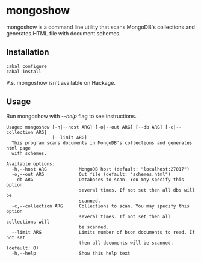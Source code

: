 #  mongoshow

mongoshow is a command line utility that scans MongoDB's collections
and generates HTML file with document schemes.

## Installation

```
cabal configure
cabal install
```

P.s. mongoshow isn't available on Hackage.

## Usage

Run mongoshow with *--help* flag to see instructions.

```
Usage: mongoshow [-h|--host ARG] [-o|--out ARG] [--db ARG] [-c|--collection ARG]
                 [--limit ARG]
  This program scans documents in MongoDB's collections and generates html page
  with schemes.

Available options:
  -h,--host ARG            MongoDB host (default: "localhost:27017")
  -o,--out ARG             Out file (default: "schemes.html")
  --db ARG                 Databases to scan. You may specify this option
                           several times. If not set then all dbs will be
                           scanned.
  -c,--collection ARG      Collections to scan. You may specify this option
                           several times. If not set then all collections will
                           be scanned.
  --limit ARG              Limits number of bson documents to read. If not set
                           then all documents will be scanned. (default: 0)
  -h,--help                Show this help text
```
